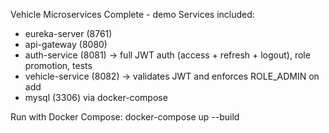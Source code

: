 Vehicle Microservices Complete - demo
Services included:
- eureka-server (8761)
- api-gateway (8080)
- auth-service (8081) -> full JWT auth (access + refresh + logout), role promotion, tests
- vehicle-service (8082) -> validates JWT and enforces ROLE_ADMIN on add
- mysql (3306) via docker-compose

Run with Docker Compose:
  docker-compose up --build
